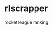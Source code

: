 # rlscrapper

rocket league ranking

<!--
  ## installation

  ```bash
  git clone https://github.con/neko250/rlscrapper
  cd rlscrapper
  virtualenv venv
  source venv/bin/activate
  pip install -r requirements.txt
  deactivate
  ```

  ## update data

  ```bash
  source venv/bin/activate
  scrapy crawl rlspider -o log/rlspider.json
  git add --all
  git commit -m 'data update'
  git push origin master
  ```

  ## run server

  ```bash
  python -m http.server
  ```
-->

